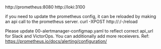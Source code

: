 
http://prometheus:8080 
http://loki:3100

if you need to update the prometheus config, it can be reloaded by making an api call to the prometheus server. curl -XPOST http://<prom-service>:<prom-port>/-/reload

Please update 00-alertmanager-configmap.yaml to reflect correct api_url for Slack and VictorOps. You can additionally add more receievers. Ref: https://prometheus.io/docs/alerting/configuration/